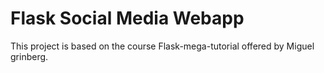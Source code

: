 # Flask Social Media Webapp
This project is based on the course Flask-mega-tutorial offered by Miguel grinberg.
